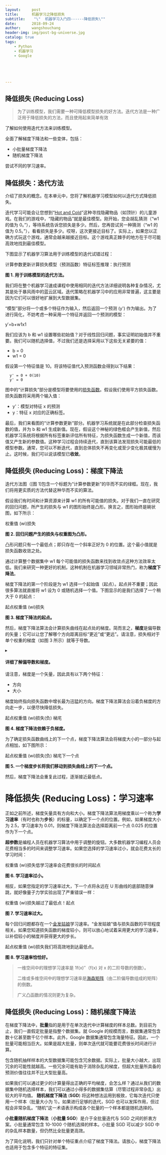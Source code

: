 ```yaml
---
layout:     post
title:      机器学习之降低损失
subtitle:    "\"  机器学习入门四------降低损失\""
date:       2018-09-24
author:     wangshouchang
header-img: img/post-bg-universe.jpg
catalog: true
tags:
    - Python
    - 机器学习
    - Google





---
```


## 降低损失 (Reducing Loss)

>为了训练模型，我们需要一种可降低模型损失的好方法。迭代方法是一种广泛用于降低损失的方法，而且使用起来简单有效
>
>


了解如何使用迭代方法来训练模型。

全面了解梯度下降法和一些变体，包括：

- 小批量梯度下降法
- 随机梯度下降法

尝试不同的学习速率。



## 降低损失：迭代方法

介绍了损失的概念。在本单元中，您将了解机器学习模型如何以迭代方式降低损失。

迭代学习可能会让您想到“[Hot and Cold](http://www.howcast.com/videos/258352-how-to-play-hot-and-cold/)”这种寻找隐藏物品（如顶针）的儿童游戏。在我们的游戏中，“隐藏的物品”就是最佳模型。刚开始，您会胡乱猜测（“w1 的值为 0。”），等待系统告诉您损失是多少。然后，您再尝试另一种猜测（“w1 的值为 0.5。”），看看损失是多少。哎呀，这次更接近目标了。实际上，如果您以正确方式玩这个游戏，通常会越来越接近目标。这个游戏真正棘手的地方在于尽可能高效地找到最佳模型。

下图显示了机器学习算法用于训练模型的迭代试错过程：

计算参数更新计算损失模型（预测函数）特征标签推理：执行预测

**图 1. 用于训练模型的迭代方法。**

我们将在整个机器学习速成课程中使用相同的迭代方法详细说明各种复杂情况，尤其是处于暴风雨中的蓝云区域。迭代策略在机器学习中的应用非常普遍，这主要是因为它们可以很好地扩展到大型数据集。

“模型”部分将一个或多个特征作为输入，然后返回一个预测 (y') 作为输出。为了进行简化，不妨考虑一种采用一个特征并返回一个预测的模型：



y′=b+w1x1

我们应该为 b 和 w1 设置哪些初始值？对于线性回归问题，事实证明初始值并不重要。我们可以随机选择值，不过我们还是选择采用以下这些无关紧要的值：

- b = 0
- w1 = 0

假设第一个特征值是 10。将该特征值代入预测函数会得到以下结果：

```
  y' = 0 + 0(10)
  y' = 0
```

图中的“计算损失”部分是模型将要使用的[损失函数](https://developers.google.cn/machine-learning/crash-course/descending-into-ml/training-and-loss)。假设我们使用平方损失函数。损失函数将采用两个输入值：

- y'：模型对特征 x 的预测
- y：特征 x 对应的正确标签。

最后，我们来看图的“计算参数更新”部分。机器学习系统就是在此部分检查损失函数的值，并为 b 和 w1 生成新值。现在，假设这个神秘的绿色框会产生新值，然后机器学习系统将根据所有标签重新评估所有特征，为损失函数生成一个新值，而该值又产生新的参数值。这种学习过程会持续迭代，直到该算法发现损失可能最低的模型参数。通常，您可以不断迭代，直到总体损失不再变化或至少变化极其缓慢为止。这时候，我们可以说该模型已**收敛**。



## 降低损失 (Reducing Loss)：梯度下降法

迭代方法图（[图 1]包含一个标题为“计算参数更新”的华而不实的绿框。现在，我们将用更实质的方法代替这种华而不实的算法。

假设我们有时间和计算资源来计算 w1 的所有可能值的损失。对于我们一直在研究的回归问题，所产生的损失与 w1 的图形始终是凸形。换言之，图形始终是碗状图，如下所示：

权重值 (wi)损失

**图 2. 回归问题产生的损失与权重图为凸形。**

 

凸形问题只有一个最低点；即只存在一个斜率正好为 0 的位置。这个最小值就是损失函数收敛之处。

通过计算整个数据集中 w1 每个可能值的损失函数来找到收敛点这种方法效率太低。我们来研究一种更好的机制，这种机制在机器学习领域非常热门，称为**梯度下降法**。

梯度下降法的第一个阶段是为 w1 选择一个起始值（起点）。起点并不重要；因此很多算法就直接将 w1 设为 0 或随机选择一个值。下图显示的是我们选择了一个稍大于 0 的起点：

起点权重值 (wi)损失

**图 3. 梯度下降法的起点。**

然后，梯度下降法算法会计算损失曲线在起点处的梯度。简而言之，**梯度**是偏导数的矢量；它可以让您了解哪个方向距离目标“更近”或“更远”。请注意，损失相对于单个权重的梯度（如图 3 所示）就等于导数。

▸

#### 详细了解偏导数和梯度。

请注意，梯度是一个矢量，因此具有以下两个特征：

- 方向
- 大小

梯度始终指向损失函数中增长最为迅猛的方向。梯度下降法算法会沿着负梯度的方向走一步，以便尽快降低损失。

起点权重值 (wi)损失(负) 梯㡯

**图 4. 梯度下降法依赖于负梯度。**

为了确定损失函数曲线上的下一个点，梯度下降法算法会将梯度大小的一部分与起点相加，如下图所示：

起点权重值 (wi)损失(负) 梯㡯下一个点

**图 5. 一个梯度步长将我们移动到损失曲线上的下一个点。**

然后，梯度下降法会重复此过程，逐渐接近最低点。





## 





# 降低损失 (Reducing Loss)：学习速率

正如之前所述，梯度矢量具有方向和大小。梯度下降法算法用梯度乘以一个称为**学习速率**（有时也称为**步长**）的标量，以确定下一个点的位置。例如，如果梯度大小为 2.5，学习速率为 0.01，则梯度下降法算法会选择距离前一个点 0.025 的位置作为下一个点。

**超参数**是编程人员在机器学习算法中用于调整的旋钮。大多数机器学习编程人员会花费相当多的时间来调整学习速率。如果您选择的学习速率过小，就会花费太长的学习时间：

权重值 (wi)损失低学习速率会花费很长的时间起点

**图 6. 学习速率过小。**

相反，如果您指定的学习速率过大，下一个点将永远在 U 形曲线的底部随意弹跳，就好像量子力学实验出现了严重错误一样：

权重值 (wi)损失越过了最低点！起点

**图 7. 学习速率过大。**

每个回归问题都存在一个[金发姑娘](https://wikipedia.org/wiki/Goldilocks_principle)学习速率。“金发姑娘”值与损失函数的平坦程度相关。如果您知道损失函数的梯度较小，则可以放心地试着采用更大的学习速率，以补偿较小的梯度并获得更大的步长。

起点权重值 (wi)损失我们将高效地到达最低点。

**图 8. 学习速率恰恰好。**

>一维空间中的理想学习速率是 1f(x)″（f(x) 对 x 的二阶导数的倒数）。
>
>二维或多维空间中的理想学习速率是[海森矩阵](https://wikipedia.org/wiki/Hessian_matrix)（由二阶偏导数组成的矩阵）的倒数。
>
>广义凸函数的情况则更为复杂。



## 降低损失 (Reducing Loss)：随机梯度下降法

在梯度下降法中，**批量**指的是用于在单次迭代中计算梯度的样本总数。到目前为止，我们一直假定批量是指整个数据集。就 Google 的规模而言，数据集通常包含数十亿甚至数千亿个样本。此外，Google 数据集通常包含海量特征。因此，一个批量可能相当巨大。如果是超大批量，则单次迭代就可能要花费很长时间进行计算。

包含随机抽样样本的大型数据集可能包含冗余数据。实际上，批量大小越大，出现冗余的可能性就越高。一些冗余可能有助于消除杂乱的梯度，但超大批量所具备的预测价值往往并不比大型批量高。

如果我们可以通过更少的计算量得出正确的平均梯度，会怎么样？通过从我们的数据集中随机选择样本，我们可以通过小得多的数据集估算（尽管过程非常杂乱）出较大的平均值。 **随机梯度下降法** (**SGD**) 将这种想法运用到极致，它每次迭代只使用一个样本（批量大小为 1）。如果进行足够的迭代，SGD 也可以发挥作用，但过程会非常杂乱。“随机”这一术语表示构成各个批量的一个样本都是随机选择的。

**小批量随机梯度下降法**（**小批量 SGD**）是介于全批量迭代与 SGD 之间的折衷方案。小批量通常包含 10-1000 个随机选择的样本。小批量 SGD 可以减少 SGD 中的杂乱样本数量，但仍然比全批量更高效。

为了简化说明，我们只针对单个特征重点介绍了梯度下降法。请放心，梯度下降法也适用于包含多个特征的特征集。




